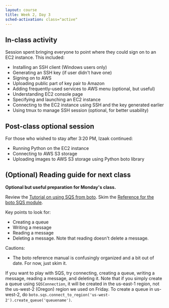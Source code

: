 ```yaml
---
layout: course
title: Week 2, Day 3
sched-activation: class="active"
---
```

## In-class activity

Session spent bringing everyone to point where they could sign on
to an EC2 instance. This included:

* Installing an SSH client (Windows users only)
* Generating an SSH key (if user didn't have one)
* Signing on to AWS
* Uploading public part of key pair to Amazon
* Adding frequently-used services to AWS menu (optional, but useful)
* Understanding EC2 console page
* Specifying and launching an EC2 instance
* Connecting to the EC2 instance using SSH and the key generated earlier
* Using tmux to manage SSH session (optional, for better usability)

## Post-class optional session

For those who wished to stay after 3:20&nbsp;PM, Izaak continued:

* Running Python on the EC2 instance
* Connecting to AWS S3 storage
* Uploading images to AWS S3 storage using Python boto library

## (Optional) Reading guide for next class

**Optional but useful preparation for Monday's class.**

Review the [Tutorial on using SQS from boto](http://boto.s3.amazonaws.com/sqs_tut.html). Skim the [Reference for the boto SQS module](http://boto.s3.amazonaws.com/ref/sqs.html).

Key points to look for:

* Creating a queue
* Writing a message
* Reading a message
* Deleting a message. Note that reading doesn't delete a message.

Cautions:

* The boto reference manual is confusingly organized and a bit out of date. For now, just skim it.

If you want to play with SQS, try connecting, creating a queue,
writing a message, reading a message, and deleting it. Note that if
you simply create a queue using <code>SQSConnection</code>, it will be
created in the us-east-1 region, not the us-west-2 (Oregon) region we
used on Friday. To create a queue in us-west-2, do
<code>boto.sqs.connect_to_region('us-west-2').create_queue('queuename')</code>.